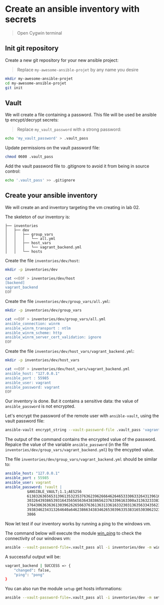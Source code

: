 # Create an ansible inventory with secrets

> Open Cygwin terminal

## Init git repository

Create a new git repository for your new ansible project:

> Replace `my-awesome-ansible-projet` by any name you desire

```bash
mkdir my-awesome-ansible-projet
cd my-awesome-ansible-projet
git init
```

## Vault

We will create a file containing a password. This file will be used be ansible tp encypt/decrypt secrets:

> Replace `my_vault_password` with a strong password:

```bash
echo 'my_vault_password' > .vault_pass
```

Update permissions on the vault password file:

```bash
chmod 0600 .vault_pass
```

Add the vault password file to .gitignore to avoid it from being in source control:

```bash
echo '.vault_pass' >> .gitignore
```

## Create your ansible inventory

We will create an and inventory targeting the vm creating in lab 02.

The skeleton of our inventory is:

```plain
├── inventories
│   ├── dev
│   │   ├── group_vars
│   │   │   └── all.yml
│   │   ├── host_vars
│   │   │   └── vagrant_backend.yml
│   │   └── hosts
```

Create the file `inventories/dev/host`:

```bash
mkdir -p inventories/dev

cat <<EOF > inventories/dev/host
[backend]
vagrant_backend
EOF
```

Create the file `inventories/dev/group_vars/all.yml`:

```bash
mkdir -p inventories/dev/group_vars

cat <<EOF > inventories/dev/group_vars/all.yml
ansible_connection: winrm
ansible_winrm_transport : ntlm
ansible_winrm_scheme: http
ansible_winrm_server_cert_validation: ignore
EOF
```

Create the file `inventories/dev/host_vars/vagrant_backend.yml`:

```bash
mkdir -p inventories/dev/host_vars

cat <<EOF > inventories/dev/host_vars/vagrant_backend.yml
ansible_host: "127.0.0.1"
ansible_port : 55985
ansible_user: vagrant
ansible_password: vagrant
EOF
```

Our inventory is done. But it contains a sensitive data: the value of `ansible_password` is not encrypted.

Let's encrypt the password of the remote user with `ansible-vault`, using the vault password file:

```bash
ansible-vault encrypt_string --vault-password-file .vault_pass 'vagrant'
```

The output of the command contains the encrypted value of the password. Repalce the value of the variable `ansible_password` (in the file `inventories/dev/group_vars/vagrant_backend.yml`) by the encypted value.

The file `inventories/dev/group_vars/vagrant_backend.yml` should be similar to:

```yml
ansible_host: "127.0.0.1"
ansible_port : 55985
ansible_user: vagrant
ansible_password: !vault |
          $ANSIBLE_VAULT;1.1;AES256
          61383263656531396135323537636239626664626465333063326431396163306162666664616139
          3032643938653931643565656364383865623763396163300a313632333830636430363033373638
          37643063636361303962626566376361363133616332303136356334356232393235323163393461
          3938346234313264640a646238663438346265303963353831653030623230386139396163313739
          3866
```

Now let test if our inventory works by running a ping to the windows vm.

The command below will execute the module [win_ping](https://docs.ansible.com/ansible/latest/collections/ansible/windows/win_ping_module.html) to check the connectivity of our windows vm:

```bash
ansible --vault-password-file=.vault_pass all -i inventories/dev -m win_ping
```

A successful output will be:

```bash
vagrant_backend | SUCCESS => {
    "changed": false,
    "ping": "pong"
}
```

You can also run the module `setup` get hosts informations:

```bash
ansible --vault-password-file=.vault_pass all -i inventories/dev -m setup
```
